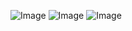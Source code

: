 ![Image](https://github.com/user-attachments/assets/b85435fc-f183-4c13-8e0d-0ce0dbe2de1c)
![Image](https://github.com/user-attachments/assets/d0504676-1038-442d-aac4-b99a7c029083)
![Image](https://github.com/user-attachments/assets/f16a08dd-4418-4148-b2e7-448fae3b77b7)
